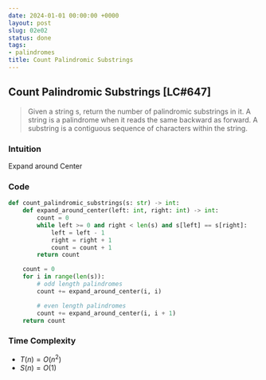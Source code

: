 ```yaml
---
date: 2024-01-01 00:00:00 +0000
layout: post
slug: 02e02
status: done
tags:
- palindromes
title: Count Palindromic Substrings
---
```


## Count Palindromic Substrings [LC#647]
> Given a string s, return the number of palindromic substrings in it. A string is a palindrome when it reads the same backward as forward. A substring is a contiguous sequence of characters within the string.

### Intuition

Expand around Center

### Code
```python
def count_palindromic_substrings(s: str) -> int:
    def expand_around_center(left: int, right: int) -> int:
        count = 0
        while left >= 0 and right < len(s) and s[left] == s[right]:
            left = left - 1
            right = right + 1
            count = count + 1
        return count

    count = 0
    for i in range(len(s)):
        # odd length palindromes
        count += expand_around_center(i, i)

        # even length palindromes
        count += expand_around_center(i, i + 1)
    return count
```
### Time Complexity
- $T(n) = O(n^2)$
- $S(n) = O(1)$